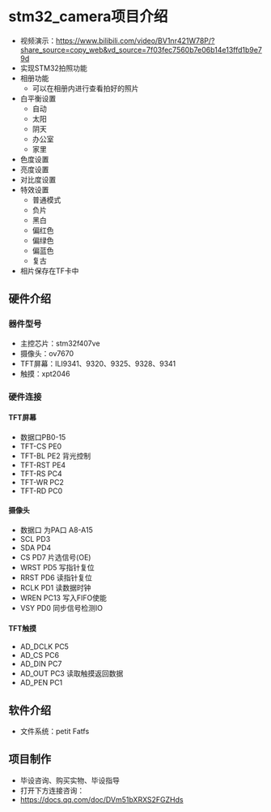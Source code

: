 # stm32_camera项目介绍
* 视频演示：https://www.bilibili.com/video/BV1nr421W78P/?share_source=copy_web&vd_source=7f03fec7560b7e06b14e13ffd1b9e79d
* 实现STM32拍照功能
* 相册功能
  * 可以在相册内进行查看拍好的照片
* 白平衡设置
  * 自动
  * 太阳
  * 阴天
  * 办公室
  * 家里
* 色度设置
* 亮度设置
* 对比度设置
* 特效设置
  * 普通模式
  * 负片
  * 黑白
  * 偏红色
  * 偏绿色
  * 偏蓝色
  * 复古
* 相片保存在TF卡中

## 硬件介绍
### 器件型号
* 主控芯片：stm32f407ve
* 摄像头：ov7670
* TFT屏幕：ILI9341、9320、9325、9328、9341
* 触摸：xpt2046
### 硬件连接
#### TFT屏幕
* 数据口PB0-15
* TFT-CS  PE0
* TFT-BL PE2   背光控制
* TFT-RST PE4
* TFT-RS  PC4
* TFT-WR  PC2
* TFT-RD  PC0

#### 摄像头
* 数据口 为PA口  A8-A15
* SCL    PD3
* SDA    PD4
* CS	   PD7 片选信号(OE)
* WRST   PD5 写指针复位
* RRST   PD6 读指针复位
* RCLK   PD1 读数据时钟
* WREN   PC13 写入FIFO使能
* VSY	   PD0 同步信号检测IO

#### TFT触摸
* AD_DCLK  PC5
* AD_CS    PC6
* AD_DIN   PC7
* AD_OUT   PC3 读取触摸返回数据
* AD_PEN   PC1

## 软件介绍
* 文件系统：petit Fatfs

## 项目制作
* 毕设咨询、购买实物、毕设指导
* 打开下方连接咨询：
* https://docs.qq.com/doc/DVm51bXRXS2FGZHds